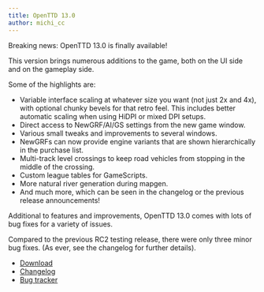 ```yaml
---
title: OpenTTD 13.0
author: michi_cc
---
```


Breaking news: OpenTTD 13.0 is finally available!

This version brings numerous additions to the game, both on the UI side and on the gameplay side.

Some of the highlights are:
* Variable interface scaling at whatever size you want (not just 2x and 4x), with optional chunky bevels for that retro feel. This includes better automatic scaling when using HiDPI or mixed DPI setups.
* Direct access to NewGRF/AI/GS settings from the new game window.
* Various small tweaks and improvements to several windows.
* NewGRFs can now provide engine variants that are shown hierarchically in the purchase list.
* Multi-track level crossings to keep road vehicles from stopping in the middle of the crossing.
* Custom league tables for GameScripts.
* More natural river generation during mapgen.
* And much more, which can be seen in the changelog or the previous release announcements!

Additional to features and improvements, OpenTTD 13.0 comes with lots of bug fixes for a variety of issues.

Compared to the previous RC2 testing release, there were only three minor bug fixes.
(As ever, see the changelog for further details).


* [Download](https://www.openttd.org/downloads/openttd-releases/latest.html)
* [Changelog](https://cdn.openttd.org/openttd-releases/13.0/changelog.txt)
* [Bug tracker](https://github.com/OpenTTD/OpenTTD/issues)
